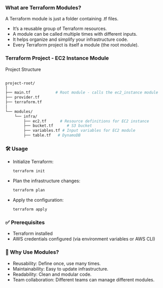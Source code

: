 ### What are Terraform Modules?
A Terraform module is just a folder containing .tf files.

- It’s a reusable group of Terraform resources.
- A module can be called multiple times with different inputs.
- It helps organize and simplify your infrastructure code.
- Every Terraform project is itself a module (the root module).


### Terraform Project - EC2 Instance Module
Project Structure

```sh

project-root/
│
├── main.tf           # Root module - calls the ec2_instance module
├── provider.tf     
├── terraform.tf
│
└── modules/
    └── infra/
        ├── ec2.tf      # Resource definitions for EC2 instance
        ├── bucket.tf      # S3 bucket
        ├── variables.tf # Input variables for EC2 module
        ├── table.tf   # DynamoDB
```
### 🛠️ Usage
- Initialize Terraform:
  ```sh
  terraform init
  ```
- Plan the infrastructure changes:
  ```sh
  terraform plan
  ```
- Apply the configuration:
  ```sh
  terraform apply
  ```

### ✅ Prerequisites
- Terraform installed
- AWS credentials configured (via environment variables or AWS CLI)



### 🎯 Why Use Modules?
- Reusability: Define once, use many times.
- Maintainability: Easy to update infrastructure.
- Readability: Clean and modular code.
- Team collaboration: Different teams can manage different modules.
